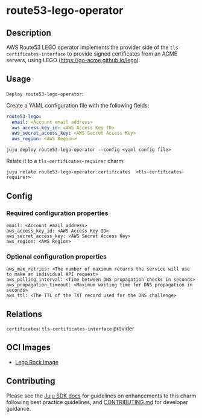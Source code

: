 # route53-lego-operator

## Description

AWS Route53 LEGO operator implements the provider side of the `tls-certificates-interface`
to provide signed certificates from an ACME servers, using LEGO
(https://go-acme.github.io/lego).

## Usage

`Deploy route53-lego-operator`:

Create a YAML configuration file with the following fields:


```yaml
route53-lego:
  email: <Account email address>
  aws_access_key_id: <AWS Access Key ID>
  aws_secret_access_key: <AWS Secret Access Key>
  aws_region: <AWS Region>
```
`juju deploy route53-lego-operator --config <yaml config file>`

Relate it to a `tls-certificates-requirer` charm:

`juju relate route53-lego-operator:certificates  <tls-certificates-requirer>`

## Config

### Required configuration properties
```
email: <Account email address>
aws_access_key_id: <AWS Access Key ID>
aws_secret_access_key: <AWS Secret Access Key>
aws_region: <AWS Region>
```

### Optional configuration properties
```
aws_max_retries: <The number of maximum returns the service will use to make an individual API request>
aws_polling_interval: <Time between DNS propagation checks in seconds>
aws_propagation_timeout: <Maximum waiting time for DNS propagation in seconds>
aws_ttl: <The TTL of the TXT record used for the DNS challenge>
```

## Relations

`certificates`: `tls-certificates-interface` provider

## OCI Images

-  [Lego Rock Image](https://github.com/canonical/lego-rock)

## Contributing

Please see the [Juju SDK docs](https://juju.is/docs/sdk) for guidelines on enhancements to this
charm following best practice guidelines, and
[CONTRIBUTING.md](https://github.com/canonical/route53-lego-operator/blob/main/CONTRIBUTING.md) for developer
guidance.

